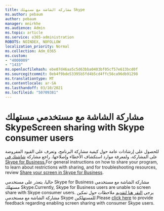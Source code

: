 ```yaml
---
title: مشاركة الشاشة مع مستهلك Skype
ms.author: pebaum
author: pebaum
manager: mnirkhe
ms.audience: Admin
ms.topic: article
ms.service: o365-administration
ROBOTS: NOINDEX, NOFOLLOW
localization_priority: Normal
ms.collection: Adm_O365
ms.custom:
- "4000009"
- "1433"
ms.openlocfilehash: ebe07d46aa5c5d63bba0403bf05cf57e613bcd0f
ms.sourcegitcommit: 0eb4f9bde53395b5fd4b5cd4ffc56ca96db91298
ms.translationtype: MT
ms.contentlocale: ar-SA
ms.lasthandoff: 03/10/2021
ms.locfileid: "50709381"
---
```

# <a name="screen-sharing-with-skype-consumer-users"></a><span data-ttu-id="d1787-102">مشاركة الشاشة مع مستخدمي مستهلك Skype</span><span class="sxs-lookup"><span data-stu-id="d1787-102">Screen sharing with Skype consumer users</span></span>

<span data-ttu-id="d1787-103">للحصول على إرشادات عامة حول كيفية مشاركة البرنامج، وتعرف على القيود المفروضة على المشاركة، ولمعرفة موارد استكشاف الأخطاء وإصلاحها، راجع مشاركة [شاشتك في Skype for Business.](https://support.microsoft.com/office/share-and-present-content-from-skype-meetings-app-skype-for-business-web-app-234b0c06-a88d-4707-904c-4fd6c571fc01)</span><span class="sxs-lookup"><span data-stu-id="d1787-103">For general instructions on how to share your program, to learn about restrictions with sharing, and for troubleshooting resources, review [Share your screen in Skype for Business](https://support.microsoft.com/office/share-and-present-content-from-skype-meetings-app-skype-for-business-web-app-234b0c06-a88d-4707-904c-4fd6c571fc01).</span></span>  

<span data-ttu-id="d1787-104">حاليا، يتعذر على مستخدمي Skype for Business مشاركة الشاشة مع مستخدمي مستهلك Skype.</span><span class="sxs-lookup"><span data-stu-id="d1787-104">Currently, Skype for Business users are unable to screen share with Skype consumer users.</span></span> <span data-ttu-id="d1787-105">يرجى [النقر هنا لتقديم](https://www.skypefeedback.com/forums/299913-generally-available/suggestions/12335259-enable-screen-sharing-to-consumer-skype-users) ملاحظات حول تمكين مشاركة الشاشة مع مستخدمي Skype للمستهلكين.</span><span class="sxs-lookup"><span data-stu-id="d1787-105">Please [click here](https://www.skypefeedback.com/forums/299913-generally-available/suggestions/12335259-enable-screen-sharing-to-consumer-skype-users) to provide feedback regarding enabling screen sharing with consumer Skype users.</span></span> 